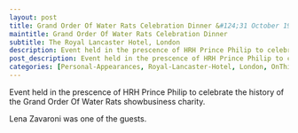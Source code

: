 ```yaml
---
layout: post
title: Grand Order Of Water Rats Celebration Dinner &#124;31 October 1984
maintitle: Grand Order Of Water Rats Celebration Dinner
subtitle: The Royal Lancaster Hotel, London
description: Event held in the prescence of HRH Prince Philip to celebrate the history of the Grand Order Of Water Rats showbusiness charity.
post_description: Event held in the prescence of HRH Prince Philip to celebrate the history of the Grand Order Of Water Rats showbusiness charity.
categories: [Personal-Appearances, Royal-Lancaster-Hotel, London, OnThisDay31October, Year-1984]
---
```


<p>Event held in the prescence of HRH Prince Philip to celebrate the history of the Grand Order Of Water Rats showbusiness charity.</p>
<p>Lena Zavaroni was one of the guests.</p>
